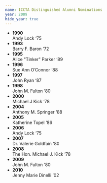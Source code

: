 ```yaml
---
name: ICCTA Distinguished Alumni Nominations
year: 2009
hide_year: true
---
```


- **1990** \
  Andy Lock ‘75
- **1993** \
  Barry F. Baron ‘72
- **1995** \
  Alice "Tinker" Parker ‘89
- **1996** \
  Sue Ann O’Connor ‘88
- **1997** \
  John Ryan ‘87
- **1998** \
  John M. Fulton ‘80
- **2000** \
  Michael J Kick ‘78
- **2004** \
  Anthony M. Springer ‘88
- **2005** \
  Katherine Topel ‘86
- **2006** \
  Andy Lock ‘75
- **2007** \
  Dr. Valerie Goldfain ‘80
- **2008** \
  The Hon. Michael J. Kick ‘78
- **2009** \
  John M. Fulton ‘80
- **2010** \
  Jenny Marie Dinelli ‘02
